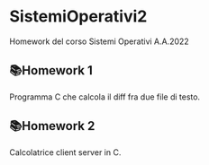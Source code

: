 # SistemiOperativi2
Homework del corso Sistemi Operativi A.A.2022  

## 📚Homework 1
Programma C che calcola il diff fra due file di testo.
## 📚Homework 2
Calcolatrice client server in C.
